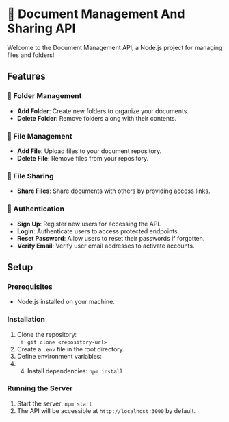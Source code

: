 # 📄 Document Management And Sharing API

Welcome to the Document Management API, a Node.js project for managing files and folders!

## Features

### 📁 Folder Management
- **Add Folder**: Create new folders to organize your documents.
- **Delete Folder**: Remove folders along with their contents.

### 📄 File Management
- **Add File**: Upload files to your document repository.
- **Delete File**: Remove files from your repository.

### 🔗 File Sharing
- **Share Files**: Share documents with others by providing access links.

### 🔐 Authentication
- **Sign Up**: Register new users for accessing the API.
- **Login**: Authenticate users to access protected endpoints.
- **Reset Password**: Allow users to reset their passwords if forgotten.
- **Verify Email**: Verify user email addresses to activate accounts.

## Setup

### Prerequisites
- Node.js installed on your machine.

### Installation
1. Clone the repository: 
     -  `git clone <repository-url>` 
3. Create a `.env` file in the root directory.
4. Define environment variables:
5. 4. Install dependencies: `npm install`

### Running the Server
1. Start the server: `npm start`
2. The API will be accessible at `http://localhost:3000` by default.

